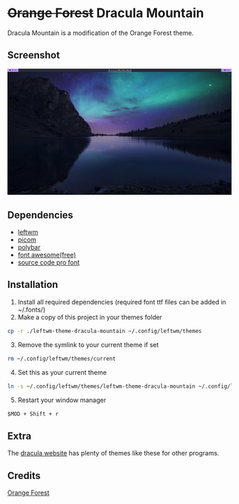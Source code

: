 # ~~Orange Forest~~ Dracula Mountain

Dracula Mountain is a modification of the Orange Forest theme.
## Screenshot

![Empty Desktop](./images/empty-desktop.png)

## Dependencies

- [leftwm](https://github.com/leftwm/leftwm)
- [picom](https://github.com/yshui/picom)
- [polybar](https://github.com/polybar/polybar)
- [font awesome(free)](https://github.com/FortAwesome/Font-Awesome)
- [source code pro font](https://github.com/adobe-fonts/source-code-pro)

## Installation

1. Install all required dependencies (required font ttf files can be added in ~/.fonts/)
2. Make a copy of this project in your themes folder

```BASH
cp -r ./leftwm-theme-dracula-mountain ~/.config/leftwm/themes
```

3. Remove the symlink to your current theme if set

```BASH
rm ~/.config/leftwm/themes/current
```
4. Set this as your current theme

```BASH
ln -s ~/.config/leftwm/themes/leftwm-theme-dracula-mountain ~/.config/leftwm/themes/current
```

5. Restart your window manager

```Default shortcut
$MOD + Shift + r
```
## Extra
The [dracula website](https://draculatheme.com/) has plenty of themes like these for other programs.
## Credits

[Orange Forest](https://github.com/PVautour/leftwm-theme-orange-forest/tree/cb951ec2d31f6a72a4783f336a263678ba9b8a81)
